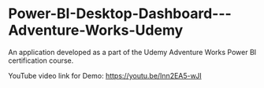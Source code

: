 # Power-BI-Desktop-Dashboard---Adventure-Works-Udemy
An application developed as a part of the Udemy Adventure Works Power BI certification course.

YouTube video link for Demo: https://youtu.be/Inn2EA5-wJI
